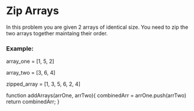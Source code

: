 <h1>Zip Arrays</h1>

<p>In this problem you are given 2 arrays of identical size. You need to zip the two arrays together maintaing their order.</p>

<h3>Example:</h3>

<p>array_one = [1, 5, 2]</p>
<p>array_two = [3, 6, 4]</p>
<p>zipped_array = [1, 3, 5, 6, 2, 4]</p>

function addArrays(arrOne, arrTwo){
  combinedArr = arrOne.push(arrTwo)
  return combinedArr;
}
